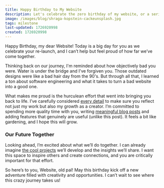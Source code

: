```yaml
---
title: Happy Birthday to My Website
description: Let's celebrate the zero birthday of my website, or a series of bad jokes to test my statically-generated, markdown-driven Next.JS blog application
image: /images/blog/shraga-kopstein-cackeunsplash.jpg
tags: milestone
last-updated: 1726920998
created: 1726920998
---
```


Happy Birthday, my dear Website! Today is a big day for you as we celebrate your re-launch, and I can’t help but feel proud of how far we’ve come together.

Thinking back on our journey, I'm reminded about how objectively bad you were. Water is under the bridge and I've forgiven you. Those outdated designs were like a bad hair day from the 90's. But through all that, I learned a ton about software engineering and what it takes to turn a bad website into a good one.

What makes me proud is the hurculean effort that went into bringing you back to life. I’ve carefully considered [every detail](/post/lets-breakdown-this-site) to make sure you reflect not just my work but also my growth as a creator. I’m committed to spending more quality time with you, writing [meaningful blog posts](/blog) and adding features that genuinely are useful (unlike this post). It feels a bit like gardening, and I hope this will grow.

### Our Future Together

Looking ahead, I’m excited about what we’ll do together. I can already imagine [the cool projects](projects) we’ll develop and the insights we’ll share. I want this space to inspire others and create connections, and you are critically important for that effort.

So here’s to you, Website, old pal! May this birthday kick off a new adventure filled with creativity and opportunities. I can’t wait to see where this crazy journey takes us!
